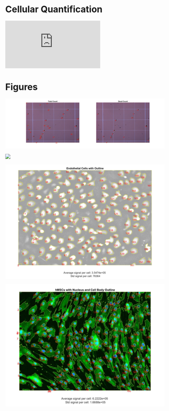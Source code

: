 # Cellular Quantification

![Report](https://github.com/inkiyad/Cellular-Quantification/blob/master/Tech%20Report%203.pdf)

# Figures
![](CytometerCountLarge.jpg)

![](CellCountFull.jpg)

![](endothelial.jpg)

![](hMSCs.jpg)
